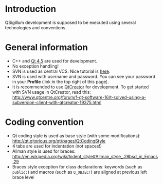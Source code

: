 # Introduction #
QSigillum development is supposed to be executed using several technologies and conventions.

# General information #
  * C++ and [Qt 4.5](http://www.qtsoftware.com/products/) are used for development.
  * No exception handling!
  * SVN is used as central VCS. Nice tutorial is [here](http://svnbook.red-bean.com/).
  * SVN is used with username and password. You can see your password in your **Profile** (link in the top right of this page).
  * It is recommended to use [QtCreator](http://www.qtsoftware.com/products/developer-tools) for development. To get started with SVN usage in QtCreator, read this: http://www.qtcentre.org/forum/f-qt-software-16/t-solved-using-a-subversion-client-with-qtcreator-19375.html

# Coding convention #
  * Qt coding style is used as base style (with some modifications): http://qt.gitorious.org/qt/pages/QtCodingStyle
  * 4 tabs are used for indentation (not spaces!)
  * Allman style is used for braces: http://en.wikipedia.org/wiki/Indent_style#Allman_style_.28bsd_in_Emacs.29
  * Braces style exception for class declarations: keywords (such as `public:`) and macros (such as `Q_OBJECT`) are aligned at previous left brace level